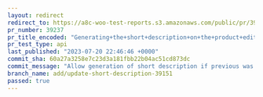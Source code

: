 ```yaml
---
layout: redirect
redirect_to: https://a8c-woo-test-reports.s3.amazonaws.com/public/pr/39237/api/index.html
pr_number: 39237
pr_title_encoded: "Generating+the+short+description+on+the+product+editor"
pr_test_type: api
last_published: "2023-07-20 22:46:46 +0000"
commit_sha: 60a27a3258e7c23d3a181fbb22b04ac51cd873dc
commit_message: "Allow generation of short description if previous was generated by AI"
branch_name: add/update-short-description-39151
passed: true
---
```


